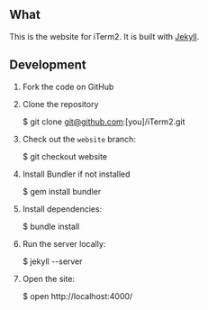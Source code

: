 ## What

This is the website for iTerm2. It is built with [Jekyll](https://github.com/mojombo/jekyll).

## Development

1. Fork the code on GitHub

2. Clone the repository

    $ git clone git@github.com:[you]/iTerm2.git

3. Check out the `website` branch:

    $ git checkout website

4. Install Bundler if not installed

    $ gem install bundler

5. Install dependencies:

    $ bundle install

6. Run the server locally:

    $ jekyll --server

7. Open the site:

    $ open http://localhost:4000/